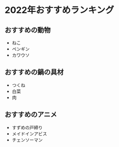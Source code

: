 # 2022年おすすめランキング

## おすすめの動物

- ねこ
- ペンギン
- カワウソ

## おすすめの鍋の具材

- つくね
- 白菜
- 肉

## おすすめのアニメ

- すずめの戸締り
- メイドインアビス
- チェンソーマン
